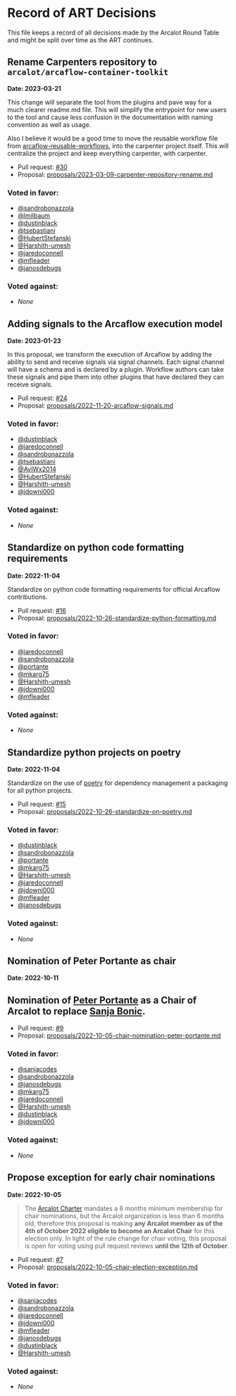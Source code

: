 # Record of ART Decisions

This file keeps a record of all decisions made by the Arcalot Round Table and might be split over time as the ART continues.

## Rename Carpenters repository to `arcalot/arcaflow-container-toolkit`

**Date: 2023-03-21**

This change will separate the tool from the plugins and pave way for a much clearer readme.md file. This will simplify the entrypoint for new users to the tool and cause less confusion in the documentation with naming convention as well as usage.

Also I believe it would be a good time to move the reusable workflow file from [arcaflow-reusable-workflows](https://github.com/arcalot/arcaflow-reusable-workflows/blob/main/.github/workflows/carpenter.yaml), into the carpenter project itself. This will centralize the project and keep everything carpenter, with carpenter.

- Pull request: [#30](https://github.com/arcalot/arcalot-round-table/pull/30)
- Proposal: [proposals/2023-03-09-carpenter-repository-rename.md](proposals/2023-03-09-carpenter-repository-rename.md)

### Voted in favor:

* [@sandrobonazzola](https://github.com/sandrobonazzola)
* [@lmilbaum](https://github.com/lmilbaum)
* [@dustinblack](https://github.com/dustinblack)
* [@tsebastiani](https://github.com/tsebastiani)
* [@HubertStefanski](https://github.com/HubertStefanski)
* [@Harshith-umesh](https://github.com/Harshith-umesh)
* [@jaredoconnell](https://github.com/jaredoconnell)
* [@mfleader](https://github.com/mfleader)
* [@janosdebugs](https://github.com/janosdebugs)

### Voted against:

* *None*

## Adding signals to the Arcaflow execution model

**Date: 2023-01-23**

In this proposal, we transform the execution of Arcaflow by adding the ability to send and receive signals via signal channels. Each signal channel will have a schema and is declared by a plugin. Workflow authors can take these signals and pipe them into other plugins that have declared they can receive signals.

- Pull request: [#24](https://github.com/arcalot/arcalot-round-table/pull/24)
- Proposal: [proposals/2022-11-20-arcaflow-signals.md](proposals/2022-11-20-arcaflow-signals.md)

### Voted in favor:

* [@dustinblack](https://github.com/dustinblack)
* [@jaredoconnell](https://github.com/jaredoconnell)
* [@sandrobonazzola](https://github.com/sandrobonazzola)
* [@tsebastiani](https://github.com/tsebastiani)
* [@AvlWx2014](https://github.com/AvlWx2014)
* [@HubertStefanski](https://github.com/HubertStefanski)
* [@Harshith-umesh](https://github.com/Harshith-umesh)
* [@jdowni000](https://github.com/jdowni000)

### Voted against:

* *None*

## Standardize on python code formatting requirements

**Date: 2022-11-04**

Standardize on python code formatting requirements for official Arcaflow contributions.

- Pull request: [#16](https://github.com/arcalot/arcalot-round-table/pull/16)
- Proposal: [proposals/2022-10-26-standardize-python-formatting.md](proposals/2022-10-26-standardize-python-formatting.md)

### Voted in favor:

* [@jaredoconnell](https://github.com/jaredoconnell)
* [@sandrobonazzola](https://github.com/sandrobonazzola)
* [@portante](https://github.com/portante)
* [@mkarg75](https://github.com/mkarg75)
* [@Harshith-umesh](https://github.com/Harshith-umesh)
* [@jdowni000](https://github.com/jdowni000)
* [@mfleader](https://github.com/mfleader)

### Voted against:

* *None*

## Standardize python projects on poetry

**Date: 2022-11-04**

Standardize on the use of [poetry](https://python-poetry.org/) for dependency management a packaging for all python projects.

- Pull request: [#15](https://github.com/arcalot/arcalot-round-table/pull/15)
- Proposal: [proposals/2022-10-26-standardize-on-poetry.md](proposals/2022-10-26-standardize-on-poetry.md)

### Voted in favor:

* [@dustinblack](https://github.com/dustinblack)
* [@sandrobonazzola](https://github.com/sandrobonazzola)
* [@portante](https://github.com/portante)
* [@mkarg75](https://github.com/mkarg75)
* [@Harshith-umesh](https://github.com/Harshith-umesh)
* [@jaredoconnell](https://github.com/jaredoconnell)
* [@jdowni000](https://github.com/jdowni000)
* [@mfleader](https://github.com/mfleader)
* [@janosdebugs](https://github.com/janosdebugs)

### Voted against:

* *None*

## Nomination of Peter Portante as chair

**Date: 2022-10-11**

Nomination of [Peter Portante](https://github.com/portante) as a Chair of Arcalot to replace [Sanja Bonic](https://github.com/sanjacodes).
- 
- Pull request: [#9](https://github.com/arcalot/arcalot-round-table/pull/9)
- Proposal: [proposals/2022-10-05-chair-nomination-peter-portante.md](proposals/2022-10-05-chair-nomination-peter-portante.md)

### Voted in favor:

* [@sanjacodes](https://github.com/sanjacodes)
* [@sandrobonazzola](https://github.com/sandrobonazzola)
* [@janosdebugs](https://github.com/janosdebugs)
* [@mkarg75](https://github.com/mkarg75)
* [@jaredoconnell](https://github.com/jaredoconnell)
* [@Harshith-umesh](https://github.com/Harshith-umesh)
* [@dustinblack](https://github.com/dustinblack)
* [@jdowni000](https://github.com/jdowni000)

### Voted against:

* *None*

## Propose exception for early chair nominations

**Date: 2022-10-05**

> The [Arcalot Charter](https://github.com/arcalot/arcalot-round-table/blob/main/CHARTER.md#chair-elections) mandates a 6 months minimum membership for chair nominations, but the Arcalot organization is less than 6 months old, therefore this proposal is making **any Arcalot member as of the 4th of October 2022 eligible to become an Arcalot Chair** for this election only. In light of the rule change for chair voting, this proposal is open for voting using pull request reviews **until the 12th of October**.

- Pull request: [#7](https://github.com/arcalot/arcalot-round-table/pull/7)
- Proposal: [proposals/2022-10-05-chair-election-exception.md](proposals/2022-10-05-chair-election-exception.md)

### Voted in favor:

* [@sanjacodes](https://github.com/sanjacodes)
* [@sandrobonazzola](https://github.com/sandrobonazzola)
* [@jaredoconnell](https://github.com/jaredoconnell)
* [@jdowni000](https://github.com/jdowni000)
* [@mfleader](https://github.com/mfleader)
* [@janosdebugs](https://github.com/janosdebugs)
* [@dustinblack](https://github.com/dustinblack)
* [@Harshith-umesh](https://github.com/Harshith-umesh)

### Voted against:

* *None*

